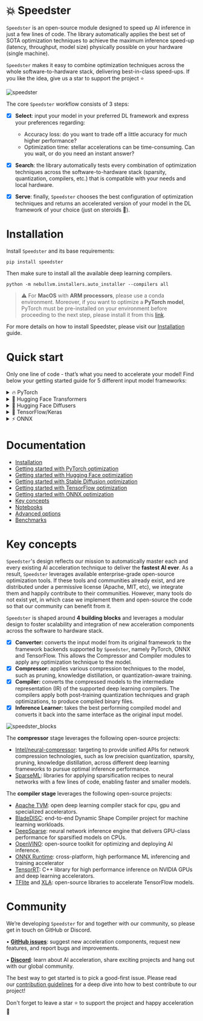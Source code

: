 # 💥 Speedster

`Speedster` is an open-source module designed to speed up AI inference in just a few lines of code. The library automatically applies the best set of SOTA optimization techniques to achieve the maximum inference speed-up (latency, throughput, model size) physically possible on your hardware (single machine).

`Speedster` makes it easy to combine optimization techniques across the whole software-to-hardware stack, delivering best-in-class speed-ups. If you like the idea, give us a star to support the project ⭐

![speedster](https://user-images.githubusercontent.com/53374883/225599469-f1a626f0-c001-42bd-bc8b-ec0e966ddad6.png)

The core `Speedster` workflow consists of 3 steps:


- [x]  **Select**: input your model in your preferred DL framework and express your preferences regarding:
    - Accuracy loss: do you want to trade off a little accuracy for much higher performance?
    - Optimization time: stellar accelerations can be time-consuming. Can you wait, or do you need an instant answer?
- [x]  **Search**: the library automatically tests every combination of optimization techniques across the software-to-hardware stack (sparsity, quantization, compilers, etc.) that is compatible with your needs and local hardware.
- [x]  **Serve**: finally, `Speedster` chooses the best configuration of optimization techniques and returns an accelerated version of your model in the DL framework of your choice (just on steroids 🚀).


# Installation

Install `Speedster` and its base requirements:
```
pip install speedster
```

Then make sure to install all the available deep learning compilers.
```
python -m nebullvm.installers.auto_installer --compilers all
```
> :warning: For **MacOS** with **ARM processors**, please use a conda environment.
> Moreover, if you want to optimize a **PyTorch model**, PyTorch must be pre-installed 
> on your environment before proceeding to the next step, please install it from this 
> [link](https://pytorch.org/get-started/locally/).

For more details on how to install Speedster, please visit our [Installation](https://docs.nebuly.com/Speedster/installation/) guide.

# Quick start

Only one line of code - that’s what you need to accelerate your model! Find below your getting started guide for 5 different input model frameworks:

<details>
<summary>🔥 PyTorch </summary>
    
In this section, we will learn about the 4 main steps needed to optimize PyTorch models:

1) Input your model and data
2) Run the optimization
3) Save your optimized model 
4) Load and run your optimized model in production

```python
import torch
import torchvision.models as models
from speedster import optimize_model, save_model

#1 Provide input model and data (we support PyTorch Dataloaders and custom input, see the docs to learn more)
model = models.resnet50()  
input_data = [((torch.randn(1, 3, 256, 256), ), torch.tensor([0])) for _ in range(100)]

#2 Run Speedster optimization
optimized_model = optimize_model(
    model, 
    input_data=input_data, 
    optimization_time="constrained",
    metric_drop_ths=0.05
)

#3 Save the optimized model
save_model(optimized_model, "model_save_path")
```

Once the optimization is completed, start using the accelerated model (on steroids 🚀) in your DL framework of choice.

```python
#4 Load and run your PyTorch accelerated model in production
from speedster import load_model

optimized_model = load_model("model_save_path")

output = optimized_model(input_sample)
```
For more details, please visit [Getting Started with PyTorch Optimization](https://docs.nebuly.com/Speedster/getting_started/pytorch_getting_started/).
    
</details>
<details>
<summary>🤗 Hugging Face Transformers </summary>
    
In this section, we will learn about the 4 main steps needed to optimize 🤗 Hugging Face Transformer models:

1) Input your model and data
2) Run the optimization
3) Save your optimized model 
4) Load and run your optimized model in production

* <details><summary><b>✅ For Decoder-only or Encoder-only architectures (Bert, GPT, etc)</b></summary>

    ```python
    from transformers import AlbertModel, AlbertTokenizer
    from speedster import optimize_model, save_model

    #1a. Provide input model: Load Albert as an example
    model = AlbertModel.from_pretrained("albert-base-v1")
    tokenizer = AlbertTokenizer.from_pretrained("albert-base-v1")

    #1b. Dictionary input format (also string format is accepted, see the docs to learn more)
    text = "This is an example text for the huggingface model."
    input_dict = tokenizer(text, return_tensors="pt")
    input_data = [input_dict for _ in range(100)]

    #2 Run Speedster optimization (if input data is in string format, also the tokenizer 
    # should be given as input argument, see the docs to learn more)
    optimized_model = optimize_model(
        model, 
        input_data=input_data, 
        optimization_time="constrained",
        metric_drop_ths=0.05
    )

    #3 Save the optimized model
    save_model(optimized_model, "model_save_path")
    ```

    Once the optimization is completed, start using the accelerated model (on steroids 🚀) in your DL framework of choice.

    ```python
    #4 Load and run your Huggingface accelerated model in production
    from speedster import load_model

    optimized_model = load_model("model_save_path")

    output = optimized_model(**input_sample)
    ```
    For more details, please visit [Getting Started with HuggingFace optimization](https://docs.nebuly.com/Speedster/getting_started/hf_getting_started/).

    </details>

* <details><summary><b>✅ For Encoder-Decoder architectures (T5 etc)</b></summary>


    ```python
    from transformers import T5Tokenizer, T5ForConditionalGeneration
    from speedster import optimize_model, save_model

    #1a. Provide input model: Load T5 as an example
    model = T5ForConditionalGeneration.from_pretrained("t5-small")
    tokenizer = T5Tokenizer.from_pretrained("t5-small") 

    #1b. Dictionary input format
    question = "What's the meaning of life?"
    answer = "The answer is:"
    input_dict = tokenizer(question, return_tensors="pt")
    input_dict["decoder_input_ids"] = tokenizer(answer, return_tensors="pt").input_ids
    input_data = [input_dict for _ in range(100)]

    #2 Run Speedster optimization (if input data is in string format, also the tokenizer 
    # should be given as input argument, see the docs to learn more)
    optimized_model = optimize_model(
        model, 
        input_data=input_data, 
        optimization_time="constrained",
        metric_drop_ths=0.05
    )

    #3 Save the optimized model
    save_model(optimized_model, "model_save_path")
    ```

    Once the optimization is completed, start using the accelerated model (on steroids 🚀) in your DL framework of choice.

    ```python
    #4 Load and run your Huggingface accelerated model in production
    from speedster import load_model

    optimized_model = load_model("model_save_path")

    output = optimized_model(**input_sample)
    ```
    For more details, please visit [Getting Started with HuggingFace optimization](https://docs.nebuly.com/Speedster/getting_started/hf_getting_started/).

    </details>
    
</details>

<details>
<summary>🧨 Hugging Face Diffusers </summary>

> :warning: In order to work properly, the diffusers optimization requires `CUDA>=12.0` and `tensorrt>=8.6.0`. For additional details, please look the docs [here](https://docs.nebuly.com/Speedster/getting_started/diffusers_getting_started/).

In this section, we will learn about the 4 main steps needed to optimize Stable Diffusion models from the Diffusers library:

1) Input your model and data
2) Run the optimization
3) Save your optimized model 
4) Load and run your optimized model in production

```python
import torch
from diffusers import StableDiffusionPipeline
from speedster import optimize_model, save_model

#1 Provide input model and data
model_id = "CompVis/stable-diffusion-v1-4"
device = "cuda" if torch.cuda.is_available() else "cpu"

if device == "cuda":
    # On GPU we load by default the model in half precision, because it's faster and lighter.
    pipe = StableDiffusionPipeline.from_pretrained(model_id, revision='fp16', torch_dtype=torch.float16)
else:
    pipe = StableDiffusionPipeline.from_pretrained(model_id)

# Create some example input data
input_data = [
    "a photo of an astronaut riding a horse on mars",
    "a monkey eating a banana in a forest",
    "white car on a road surrounded by palm trees",
    "a fridge full of bottles of beer",
    "madara uchiha throwing asteroids against people"
]

#2 Run Speedster optimization
optimized_model = optimize_model(
    model=pipe,
    input_data=input_data,
    optimization_time="unconstrained",
    ignore_compilers=["torch_tensor_rt", "tvm"],
    metric_drop_ths=0.1,
)

#3 Save the optimized model
save_model(optimized_model, "model_save_path")
```

Once the optimization is completed, start using the accelerated model (on steroids 🚀).

```python
#4 Load and run your PyTorch accelerated model in production
from speedster import load_model

optimized_model = load_model("model_save_path", pipe=pipe)

test_prompt = "futuristic llama with a cyberpunk city on the background"
output = optimized_model(test_prompt).images[0]
```
For more details, please visit [Getting Started with Stable Diffusion optimization](https://docs.nebuly.com/Speedster/getting_started/diffusers_getting_started/).
    
</details>

<details>
<summary>🌊 TensorFlow/Keras </summary>
    
In this section, we will learn about the 4 main steps needed to optimize TensorFlow/Keras models:

1) Input your model and data
2) Run the optimization
3) Save your optimized model 
4) Load and run your optimized model in production

```python
import tensorflow as tf
from tensorflow.keras.applications.resnet50 import ResNet50
from speedster import optimize_model, save_model

#1 Provide input model and data (we support Keras dataset and custom input, see the docs to learn more)
model = ResNet50() 
input_data = [((tf.random.normal([1, 224, 224, 3]),), tf.constant([0])) for _ in range(100)]

#2 Run Speedster optimization
optimized_model = optimize_model(
    model, 
    input_data=input_data, 
    optimization_time="constrained",
    metric_drop_ths=0.05
)

#3 Save the optimized model
save_model(optimized_model, "model_save_path")
```

Once the optimization is completed, start using the accelerated model (on steroids 🚀) in your DL framework of choice.

```python
#4 Load and run your TensorFlow accelerated model in production
from speedster import load_model

optimized_model = load_model("model_save_path")

output = optimized_model(input_sample)
```
For more details, please visit [Getting Started with TensorFlow optimization](https://docs.nebuly.com/Speedster/getting_started/tf_getting_started/).

</details>
<details>
    
<summary> ⚡ ONNX </summary>

In this section, we will learn about the 4 main steps needed to optimize ONNX models:

1) Input your model and data
2) Run the optimization
3) Save your optimized model 
4) Load and run your optimized model in production

```python
import numpy as np
from speedster import optimize_model, save_model

#1 Provide input model and data
# Model was downloaded from here: 
# https://github.com/onnx/models/tree/main/vision/classification/resnet
model = "resnet50-v1-12.onnx" 
input_data = [((np.random.randn(1, 3, 224, 224).astype(np.float32), ), np.array([0])) for _ in range(100)]

#2 Run Speedster optimization
optimized_model = optimize_model(
    model, 
    input_data=input_data, 
    optimization_time="constrained",
    metric_drop_ths=0.05
)

#3 Save the optimized model
save_model(optimized_model, "model_save_path")
```

Once the optimization is completed, start using the accelerated model (on steroids 🚀) in your DL framework of choice.

```python
#4 Load and run your ONNX accelerated model in production
from speedster import load_model

optimized_model = load_model("model_save_path")

output = optimized_model(input_sample)
```
For more details, please visit [Getting Started with ONNX optimization](https://docs.nebuly.com/Speedster/getting_started/onnx_getting_started/).
    
</details>

# **Documentation**

- [Installation](https://docs.nebuly.com/Speedster/installation/)
- [Getting started with PyTorch optimization](https://docs.nebuly.com/Speedster/getting_started/pytorch_getting_started/)
- [Getting started with Hugging Face optimization](https://docs.nebuly.com/Speedster/getting_started/hf_getting_started/)
- [Getting started with Stable Diffusion optimization](https://docs.nebuly.com/Speedster/getting_started/diffusers_getting_started/)
- [Getting started with TensorFlow optimization](https://docs.nebuly.com/Speedster/getting_started/tf_getting_started/)
- [Getting started with ONNX optimization](https://docs.nebuly.com/Speedster/getting_started/onnx_getting_started/)
- [Key concepts](https://docs.nebuly.com/Speedster/key_concepts/)
- [Notebooks](https://github.com/nebuly-ai/nebullvm/tree/main/notebooks/speedster)
- [Advanced options](https://docs.nebuly.com/Speedster/advanced_options/)
- [Benchmarks](https://docs.nebuly.com/Speedster/benchmarks/)


# **Key concepts**

`Speedster`'s design reflects our mission to automatically master each and every existing AI acceleration technique to deliver the **fastest AI ever**. As a result, `Speedster` leverages available enterprise-grade open-source optimization tools. If these tools and  communities already exist, and are distributed under a permissive license (Apache, MIT, etc), we integrate them and happily contribute to their communities. However, many tools do not exist yet, in which case we implement them and open-source the code so that our community can benefit from it.

`Speedster` is shaped around **4 building blocks** and leverages a modular design to foster scalability and integration of new acceleration components across the software to hardware stack.

- [x]  **Converter:** converts the input model from its original framework to the framework backends supported by `Speedster`, namely PyTorch, ONNX and TensorFlow. This allows the Compressor and Compiler modules to apply any optimization technique to the model.
- [x]  **Compressor:** applies various compression techniques to the model, such as pruning, knowledge distillation, or quantization-aware training.
- [x]  **Compiler:** converts the compressed models to the intermediate representation (IR) of the supported deep learning compilers. The compilers apply both post-training quantization techniques and graph optimizations, to produce compiled binary files.
- [x]  **Inference Learner:** takes the best performing compiled model and converts it back into the same interface as the original input model.

![speedster_blocks](https://user-images.githubusercontent.com/42771598/213177175-a76908a2-5eef-4e82-9d54-0fc812131463.png)

The **compressor** stage leverages the following open-source projects:

- [Intel/neural-compressor](https://github.com/intel/neural-compressor): targeting to provide unified APIs for network compression technologies, such as low precision quantization, sparsity, pruning, knowledge distillation, across different deep learning frameworks to pursue optimal inference performance.
- [SparseML](https://github.com/neuralmagic/sparseml): libraries for applying sparsification recipes to neural networks with a few lines of code, enabling faster and smaller models.

The **compiler stage** leverages the following open-source projects:

- [Apache TVM](https://github.com/apache/tvm): open deep learning compiler stack for cpu, gpu and specialized accelerators.
- [BladeDISC](https://github.com/alibaba/BladeDISC): end-to-end Dynamic Shape Compiler project for machine learning workloads.
- [DeepSparse](https://github.com/neuralmagic/deepsparse): neural network inference engine that delivers GPU-class performance for sparsified models on CPUs.
- [OpenVINO](https://github.com/openvinotoolkit/openvino): open-source toolkit for optimizing and deploying AI inference.
- [ONNX Runtime](https://github.com/microsoft/onnxruntime): cross-platform, high performance ML inferencing and training accelerator
- [TensorRT](https://github.com/NVIDIA/TensorRT): C++ library for high performance inference on NVIDIA GPUs and deep learning accelerators.
- [TFlite](https://github.com/tensorflow/tflite-micro) and [XLA](https://github.com/tensorflow/tensorflow/tree/master/tensorflow/compiler/xla): open-source libraries to accelerate TensorFlow models.



# **Community**
We’re developing `Speedster` for and together with our community, so please get in touch on GitHub or Discord. 

• **[GitHub issues](https://github.com/nebuly-ai/nebullvm/issues)**: suggest new acceleration components, request new features, and report bugs and improvements.

• **[Discord](https://discord.gg/RbeQMu886J)**: learn about AI acceleration, share exciting projects and hang out with our global community.

The best way to get started is to pick a good-first issue. Please read our [contribution guidelines](https://docs.nebuly.com/contributions/) for a deep dive into how to best contribute to our project!

Don't forget to leave a star ⭐ to support the project and happy acceleration 🚀
